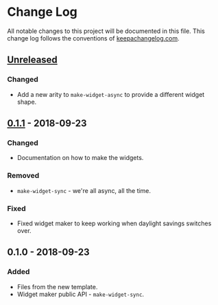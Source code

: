 # Change Log
All notable changes to this project will be documented in this file. This change log follows the conventions of [keepachangelog.com](http://keepachangelog.com/).

## [Unreleased]
### Changed
- Add a new arity to `make-widget-async` to provide a different widget shape.

## [0.1.1] - 2018-09-23
### Changed
- Documentation on how to make the widgets.

### Removed
- `make-widget-sync` - we're all async, all the time.

### Fixed
- Fixed widget maker to keep working when daylight savings switches over.

## 0.1.0 - 2018-09-23
### Added
- Files from the new template.
- Widget maker public API - `make-widget-sync`.

[Unreleased]: https://github.com/your-name/reframe-forms/compare/0.1.1...HEAD
[0.1.1]: https://github.com/your-name/reframe-forms/compare/0.1.0...0.1.1
